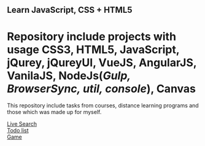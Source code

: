 ## Learn JavaScript, CSS + HTML5
# Repository include projects with usage <b>CSS3, HTML5, JavaScript, jQurey, jQureyUI, VueJS, AngularJS, VanilaJS, NodeJs(<i>Gulp, BrowserSync, util, console</i>), Canvas </b>
This repository include tasks from courses, distance learning programs and those which was made up for myself.

<a href="https://grinzzly.github.io/Learning/LiveSearch/" target="_blank">Live Search</a><br>
<a href="https://grinzzly.github.io/Learning/ToDoList/" target="_blank">Todo list</a><br>
<a href="https://grinzzly.github.io/Learning/Game/" target="_blank">Game</a><br>
